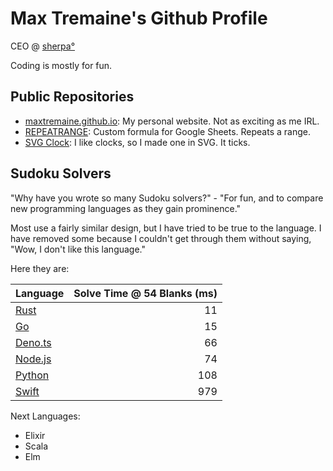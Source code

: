 Max Tremaine's Github Profile
=============================

CEO @ [sherpa°](https://www.joinsherpa.com)

Coding is mostly for fun.

Public Repositories
-------------------

- [maxtremaine.github.io](https://github.com/maxtremaine/maxtremaine.github.io): My personal website. Not as exciting as me IRL.
- [REPEATRANGE](https://github.com/maxtremaine/REPEATRANGE): Custom formula for Google Sheets. Repeats a range.
- [SVG Clock](https://github.com/maxtremaine/svg-clock): I like clocks, so I made one in SVG. It ticks.

Sudoku Solvers
--------------

"Why have you wrote so many Sudoku solvers?" - "For fun, and to compare new programming languages as they gain prominence."

Most use a fairly similar design, but I have tried to be true to the language. I have removed some because I couldn't get through them without saying, "Wow, I don't like this language."

Here they are:

|Language                                                      | Solve Time @ 54 Blanks (ms) |
|:------------------------------------------------------------ | ---------------------------:|
| [Rust](https://github.com/maxtremaine/sudoku_solver)         |                          11 |
| [Go](https://github.com/maxtremaine/sudoku_solver.go.git)    |                          15 |
| [Deno.ts](https://github.com/maxtremaine/sudokuSolver.ts)    |                          66 |
| [Node.js](https://github.com/maxtremaine/sudokuSolver.js)    |                          74 |
| [Python](https://github.com/maxtremaine/sudoku_solver.py)    |                         108 |
| [Swift](https://github.com/maxtremaine/sudokuSolver.swift)   |                         979 |

Next Languages:

- Elixir
- Scala
- Elm
